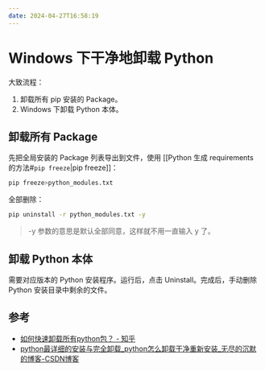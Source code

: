 ```yaml
---
date: 2024-04-27T16:58:19
---
```


# Windows 下干净地卸载 Python

大致流程：

1. 卸载所有 pip 安装的 Package。
2. Windows 下卸载 Python 本体。

## 卸载所有 Package

先把全局安装的 Package 列表导出到文件，使用 [[Python 生成 requirements 的方法#`pip freeze`|pip freeze]]：

``` bash
pip freeze>python_modules.txt
```

全部删除：

``` bash
pip uninstall -r python_modules.txt -y
```

> -y 参数的意思是默认全部同意，这样就不用一直输入 y 了。

## 卸载 Python 本体

需要对应版本的 Python 安装程序。运行后，点击 Uninstall。完成后，手动删除 Python 安装目录中剩余的文件。

## 参考

- [如何快速卸载所有python包？ - 知乎](https://zhuanlan.zhihu.com/p/162698236)
- [python最详细的安装与完全卸载_python怎么卸载干净重新安装_无尽的沉默的博客-CSDN博客](https://blog.csdn.net/hgnuxc_1993/article/details/114675594)
